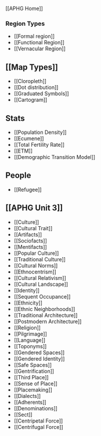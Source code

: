 [[APHG Home]]
### Region Types
 - [[Formal region]]
 - [[Functional Region]]
 - [[Vernacular Region]]
## [[Map Types]]
 - [[Cloropleth]]
 - [[Dot distribution]]
 - [[Graduated Symbols]]
 - [[Cartogram]]
## Stats 
 - [[Population Density]]
 - [[Ecumene]]
 - [[Total Fertility Rate]]
- [[ETM]]
- [[Demographic Transition Model]]
## People
- [[Refugee]]
## [[APHG Unit 3]] 
- [[Culture]]
- [[Cultural Trait]]
- [[Artifacts]]
- [[Sociofacts]]
- [[Mentifacts]]
- [[Popular Culture]]
- [[Traditional Culture]]
- [[Cultural Norms]]
- [[Ethnocentrism]]
- [[Cultural Relativism]]
- [[Cultural Landscape]]
- [[Identity]]
- [[Sequent Occupance]]
- [[Ethnicity]]
- [[Ethnic Neighborhoods]]
- [[Traditional Architecture]]
- [[Postmodern Architecture]]
- [[Religion]]
- [[Pilgrimage]]
- [[Language]]
- [[Toponyms]]
- [[Gendered Spaces]]
- [[Gendered Identity]]
- [[Safe Spaces]]
- [[Gentrification]]
- [[Third Place]]
- [[Sense of Place]]
- [[Placemaking]]
- [[Dialects]]
- [[Adherents]]
- [[Denominations]]
- [[Sect]]
- [[Centripetal Force]]
- [[Centrifugal Force]]
